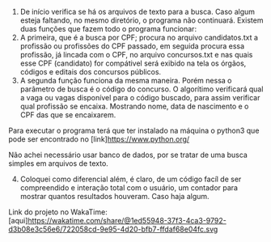 1. De início verifica se há os arquivos de texto para a busca. Caso algum esteja faltando, no mesmo diretório, o programa não continuará.
Existem duas funções que fazem todo o programa funcionar:
2. A primeira, que é a busca por CPF; procura no arquivo candidatos.txt a profissão ou profissões do CPF passado, em seguida procura essa profissão, já lincada com o CPF, no arquivo concursos.txt e nas quais esse CPF (candidato) for compátivel será exibido na tela os órgãos, códigos e editais dos concursos públicos.
3. A segunda função funciona da mesma maneira. Porém nessa o parâmetro de busca é o código do concurso. O algorítimo verificará qual a vaga ou vagas disponível para o código buscado, para assim verificar qual profissão se encaixa. Mostrando nome, data de nascimento e o CPF das que se encaixarem.

Para executar o programa terá que ter instalado na máquina o python3 que pode ser encontrado no [link]https://www.python.org/

Não achei necessário usar banco de dados, por se tratar de uma busca simples em arquivos de texto.

4. Coloquei como diferencial além, é claro, de um código facíl de ser compreendido e interação total com o usuário, um contador para mostrar quantos resultados houveram. Caso haja algum.

Link do projeto no WakaTime: [aqui]https://wakatime.com/share/@1ed55948-37f3-4ca3-9792-d3b08e3c56e6/722058cd-9e95-4d20-bfb7-ffdaf68e04fc.svg

